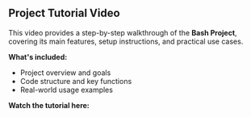 ## Project Tutorial Video

This video provides a step-by-step walkthrough of the **Bash Project**, covering its main features, setup instructions, and practical use cases.

 **What's included:**
- Project overview and goals
- Code structure and key functions
- Real-world usage examples

**Watch the tutorial here:**
